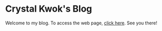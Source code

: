 # Crystal Kwok's Blog

Welcome to my blog.
To access the web page, [click here](https://kytcrystal.github.io/).
See you there!
